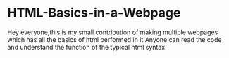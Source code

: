 # HTML-Basics-in-a-Webpage
Hey everyone,this is my small contribution of making multiple webpages which has all the basics of html performed in it.Anyone can read the code and understand the function of the typical html syntax.
